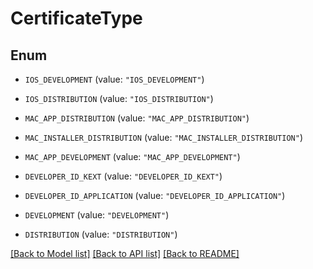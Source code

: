# CertificateType

## Enum


* `IOS_DEVELOPMENT` (value: `"IOS_DEVELOPMENT"`)

* `IOS_DISTRIBUTION` (value: `"IOS_DISTRIBUTION"`)

* `MAC_APP_DISTRIBUTION` (value: `"MAC_APP_DISTRIBUTION"`)

* `MAC_INSTALLER_DISTRIBUTION` (value: `"MAC_INSTALLER_DISTRIBUTION"`)

* `MAC_APP_DEVELOPMENT` (value: `"MAC_APP_DEVELOPMENT"`)

* `DEVELOPER_ID_KEXT` (value: `"DEVELOPER_ID_KEXT"`)

* `DEVELOPER_ID_APPLICATION` (value: `"DEVELOPER_ID_APPLICATION"`)

* `DEVELOPMENT` (value: `"DEVELOPMENT"`)

* `DISTRIBUTION` (value: `"DISTRIBUTION"`)


[[Back to Model list]](../README.md#documentation-for-models) [[Back to API list]](../README.md#documentation-for-api-endpoints) [[Back to README]](../README.md)


